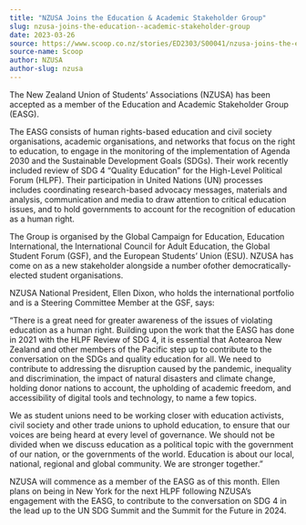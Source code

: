 ```yaml
---
title: "NZUSA Joins the Education & Academic Stakeholder Group"
slug: nzusa-joins-the-education--academic-stakeholder-group
date: 2023-03-26
source: https://www.scoop.co.nz/stories/ED2303/S00041/nzusa-joins-the-education-academic-stakeholder-group.htm
source-name: Scoop
author: NZUSA
author-slug: nzusa
---
```


<p>The New Zealand Union of Students’ Associations (NZUSA)
has been accepted as a member of the Education and Academic
Stakeholder Group (EASG).</p>

<p>The EASG consists of human
rights-based education and civil society organisations,
academic organisations, and networks that focus on the right
to education, to engage in the monitoring of the
implementation of Agenda 2030 and the Sustainable
Development Goals (SDGs). Their work recently included
review of SDG 4 “Quality Education” for the High-Level
Political Forum (HLPF). Their participation in United
Nations (UN) processes includes coordinating research-based
advocacy messages, materials and analysis, communication and
media to draw attention to critical education issues, and to
hold governments to account for the recognition of education
as a human right.</p>

<p>The Group is organised by the Global
Campaign for Education, Education International, the
International Council for Adult Education, the Global
Student Forum (GSF), and the European Students’ Union
(ESU). NZUSA has come on as a new stakeholder alongside a
number ofother democratically-elected student
organisations.</p>

<p>NZUSA National President, Ellen Dixon,
who holds the international portfolio and is a Steering
Committee Member at the GSF, says:</p>

<p>“There is a great
need for greater awareness of the issues of violating
education as a human right. Building upon the work that the
EASG has done in 2021 with the HLPF Review of SDG 4, it is
essential that Aotearoa New Zealand and other members of the
Pacific step up to contribute to the conversation on the
SDGs and quality education for all. We need to contribute to
addressing the disruption caused by the pandemic, inequality
and discrimination, the impact of natural disasters and
climate change, holding donor nations to account, the
upholding of academic freedom, and accessibility of digital
tools and technology, to name a few topics.</p>

<p>We as
student unions need to be working closer with education
activists, civil society and other trade unions to uphold
education, to ensure that our voices are being heard at
every level of governance. We should not be divided when we
discuss education as a political topic with the government
of our nation, or the governments of the world. Education is
about our local, national, regional and global community. We
are stronger together.”</p>

<p>NZUSA will commence as a
member of the EASG as of this month. Ellen plans on being in
New York for the next HLPF following NZUSA’s engagement
with the EASG, to contribute to the conversation on SDG 4 in
the lead up to the UN SDG Summit and the Summit for the
Future in
2024.</p>

